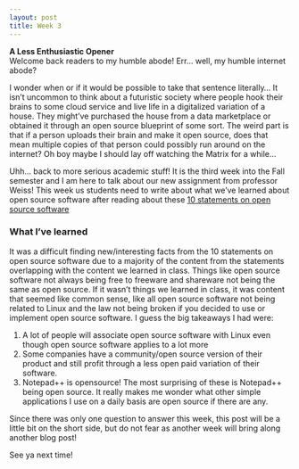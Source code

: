 ```yaml
---
layout: post
title: Week 3
---
```


**A Less Enthusiastic Opener**  
Welcome back readers to my humble abode! Err… well, my humble internet abode? 

I wonder when or if it would be possible to take that sentence literally… It isn’t uncommon to think about a futuristic society where people hook their brains to some cloud service and live life in a digitalized variation of a house. They might’ve purchased the house from a data marketplace or obtained it through an open source blueprint of some sort. The weird part is that if a person uploads their brain and make it open source, does that mean multiple copies of that person could possibly run around on the internet? Oh boy maybe I should lay off watching the Matrix for a while…

Uhh… back to more serious academic stuff! It is the third week into the Fall semester and I am here to talk about our new assignment from professor Weiss! This week us students need to write about what we’ve learned about open source software after reading about these [10 statements on open source software](https://www.techrepublic.com/blog/10-things/10-things-you-should-know-about-open-source-before-you-use-it/)

### What I’ve learned
It was a difficult finding new/interesting facts from the 10 statements on open source software due to a majority of the content from the statements overlapping with the content we learned in class. Things like open source software not always being free to freeware and shareware not being the same as open source. If it wasn’t things we learned in class, it was content that seemed like common sense, like all open source software not being related to Linux and the law not being broken if you decided to use or implement open source software. 
I guess the big takeaways I had were:
1. A lot of people will associate open source software with Linux even though open source software applies to a lot more
2. Some companies have a community/open source version of their product and still profit through a less open paid variation of their software. 
3. Notepad++ is opensource!
The most surprising of these is Notepad++ being open source. It really makes me wonder what other simple applications I use on a daily basis are open source if there are any.

Since there was only one question to answer this week, this post will be a little bit on the short side, but do not fear as another week will bring along another blog post!

See ya next time!
